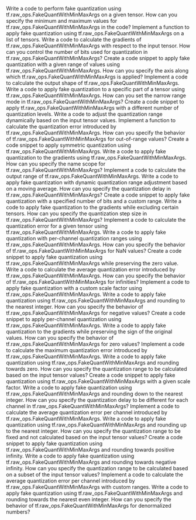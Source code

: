 Write a code to perform fake quantization using tf.raw_ops.FakeQuantWithMinMaxArgs on a given tensor.
How can you specify the minimum and maximum values for tf.raw_ops.FakeQuantWithMinMaxArgs in the code?
Implement a function to apply fake quantization using tf.raw_ops.FakeQuantWithMinMaxArgs on a list of tensors.
Write a code to calculate the gradients of tf.raw_ops.FakeQuantWithMinMaxArgs with respect to the input tensor.
How can you control the number of bits used for quantization in tf.raw_ops.FakeQuantWithMinMaxArgs?
Create a code snippet to apply fake quantization with a given range of values using tf.raw_ops.FakeQuantWithMinMaxArgs.
How can you specify the axis along which tf.raw_ops.FakeQuantWithMinMaxArgs is applied?
Implement a code to calculate the output shape of tf.raw_ops.FakeQuantWithMinMaxArgs.
Write a code to apply fake quantization to a specific part of a tensor using tf.raw_ops.FakeQuantWithMinMaxArgs.
How can you set the narrow range mode in tf.raw_ops.FakeQuantWithMinMaxArgs?
Create a code snippet to apply tf.raw_ops.FakeQuantWithMinMaxArgs with a different number of quantization levels.
Write a code to adjust the quantization range dynamically based on the input tensor values.
Implement a function to calculate the quantization error introduced by tf.raw_ops.FakeQuantWithMinMaxArgs.
How can you specify the behavior of tf.raw_ops.FakeQuantWithMinMaxArgs for out-of-range values?
Create a code snippet to apply symmetric quantization using tf.raw_ops.FakeQuantWithMinMaxArgs.
Write a code to apply fake quantization to the gradients using tf.raw_ops.FakeQuantWithMinMaxArgs.
How can you specify the name scope for tf.raw_ops.FakeQuantWithMinMaxArgs?
Implement a code to calculate the output range of tf.raw_ops.FakeQuantWithMinMaxArgs.
Write a code to apply fake quantization with dynamic quantization range adjustment based on a moving average.
How can you specify the quantization delay in tf.raw_ops.FakeQuantWithMinMaxArgs?
Create a code snippet to apply fake quantization with a specified number of bits and a custom range.
Write a code to apply fake quantization to the gradients while excluding certain tensors.
How can you specify the quantization step size in tf.raw_ops.FakeQuantWithMinMaxArgs?
Implement a code to calculate the quantization error for a given tensor using tf.raw_ops.FakeQuantWithMinMaxArgs.
Write a code to apply fake quantization with per-channel quantization ranges using tf.raw_ops.FakeQuantWithMinMaxArgs.
How can you specify the behavior of tf.raw_ops.FakeQuantWithMinMaxArgs for NaN values?
Create a code snippet to apply fake quantization using tf.raw_ops.FakeQuantWithMinMaxArgs while preserving the zero value.
Write a code to calculate the average quantization error introduced by tf.raw_ops.FakeQuantWithMinMaxArgs.
How can you specify the behavior of tf.raw_ops.FakeQuantWithMinMaxArgs for infinities?
Implement a code to apply fake quantization with a custom scale factor using tf.raw_ops.FakeQuantWithMinMaxArgs.
Write a code to apply fake quantization using tf.raw_ops.FakeQuantWithMinMaxArgs and rounding to the nearest integer.
How can you specify the behavior of tf.raw_ops.FakeQuantWithMinMaxArgs for negative values?
Create a code snippet to apply per-channel quantization using tf.raw_ops.FakeQuantWithMinMaxArgs.
Write a code to apply fake quantization to the gradients while preserving the sign of the original values.
How can you specify the behavior of tf.raw_ops.FakeQuantWithMinMaxArgs for zero values?
Implement a code to calculate the maximum quantization error introduced by tf.raw_ops.FakeQuantWithMinMaxArgs.
Write a code to apply fake quantization using tf.raw_ops.FakeQuantWithMinMaxArgs and rounding towards zero.
How can you specify the quantization range to be calculated based on the input tensor values?
Create a code snippet to apply fake quantization using tf.raw_ops.FakeQuantWithMinMaxArgs with a given scale factor.
Write a code to apply fake quantization using tf.raw_ops.FakeQuantWithMinMaxArgs and rounding down to the nearest integer.
How can you specify the quantization delay to be different for each channel in tf.raw_ops.FakeQuantWithMinMaxArgs?
Implement a code to calculate the average quantization error per channel introduced by tf.raw_ops.FakeQuantWithMinMaxArgs.
Write a code to apply fake quantization using tf.raw_ops.FakeQuantWithMinMaxArgs and rounding up to the nearest integer.
How can you specify the quantization range to be fixed and not calculated based on the input tensor values?
Create a code snippet to apply fake quantization using tf.raw_ops.FakeQuantWithMinMaxArgs and rounding towards positive infinity.
Write a code to apply fake quantization using tf.raw_ops.FakeQuantWithMinMaxArgs and rounding towards negative infinity.
How can you specify the quantization range to be calculated based on a subset of the input tensor values?
Implement a code to calculate the average quantization error per channel introduced by tf.raw_ops.FakeQuantWithMinMaxArgs with custom ranges.
Write a code to apply fake quantization using tf.raw_ops.FakeQuantWithMinMaxArgs and rounding towards the nearest even integer.
How can you specify the behavior of tf.raw_ops.FakeQuantWithMinMaxArgs for denormalized numbers?
